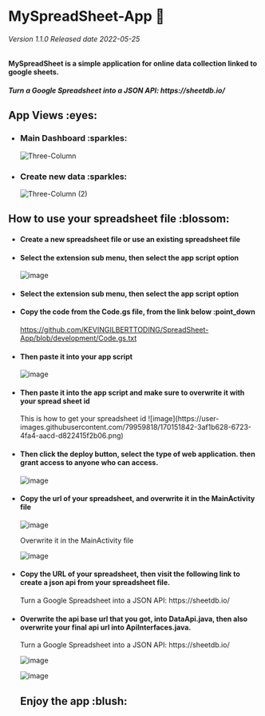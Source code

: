 # MySpreadSheet-App 	:blossom:
<h6> Version 1.1.0 Released date 2022-05-25</h6>

<h4><b>MySpreadSheet</b> is a simple application for online data collection linked to google sheets.</h4>

<h5> Turn a Google Spreadsheet into a JSON API: https://sheetdb.io/</h5>

<h2>App Views :eyes:</h2>

<ul>
  <h3><li>Main Dashboard  :sparkles:</li></h3>
  
   ![Three-Column](https://user-images.githubusercontent.com/79959818/170148051-d6f3b72b-67fc-4595-9da0-de8a8e07bf01.png)

  
   <h3><li>Create new data  :sparkles:</li></h3>



![Three-Column (2)](https://user-images.githubusercontent.com/79959818/170148140-1a3aab7e-2060-4ef5-bee1-ea90f95b130a.png)


  
</ul>

<h2> How to use your spreadsheet file 	:blossom:</h4>
<ul>
  <h4><li>Create a new spreadsheet file or use an existing spreadsheet file</li></h4>
  <h4><li>Select the extension sub menu, then select the app script option</li></h4>
  
  ![image](https://user-images.githubusercontent.com/79959818/170149649-6500affe-960b-413e-b688-c5452ce45656.png)
  
  <h4><li>Select the extension sub menu, then select the app script option</li></h4>

  <h4><li>Copy the code from the Code.gs file, from the link below :point_down</li></h4>
  
  https://github.com/KEVINGILBERTTODING/SpreadSheet-App/blob/development/Code.gs.txt
  
  <h4><li>Then paste it into your app script</li></h4>
  
  ![image](https://user-images.githubusercontent.com/79959818/170150677-a0228e11-c590-4900-ad5f-fae4957f6083.png)
  
  <h4><li>Then paste it into the app script and make sure to overwrite it with your spread sheet id</li></h4>
  This is how to get your spreadsheet id
  ![image](https://user-images.githubusercontent.com/79959818/170151842-3af1b628-6723-4fa4-aacd-d822415f2b06.png)


  <h4><li>Then click the deploy button, select the type of web application. then grant access to anyone who can access.</li></h4>
  
  ![image](https://user-images.githubusercontent.com/79959818/170150917-a910aa8d-db2b-443b-a75e-068331e89665.png)

  <h4><li>Copy the url of your spreadsheet, and overwrite it in the MainActivity file</li></h4>
  
  ![image](https://user-images.githubusercontent.com/79959818/170152007-99b38039-d7e5-408f-93e9-b0f7f335f6a1.png)
  
  Overwrite it in the MainActivity file
  
  ![image](https://user-images.githubusercontent.com/79959818/170152111-ef478281-5a7e-4836-ae3c-63e07ed29463.png)
  
  <h4><li>Copy the URL of your spreadsheet, then visit the following link to create a json api from your spreadsheet file.</li></h4>
  Turn a Google Spreadsheet into a JSON API: https://sheetdb.io/
  
  <h4><li>
Overwrite the api base url that you got, into DataApi.java, then also overwrite your final api url into ApiInterfaces.java.</li></h4>
  Turn a Google Spreadsheet into a JSON API: https://sheetdb.io/

![image](https://user-images.githubusercontent.com/79959818/170152499-2da75a68-9bd8-46a4-92de-330dda41261d.png)
  
  ![image](https://user-images.githubusercontent.com/79959818/170152791-82b5a917-705f-44be-bf40-398892bb86f1.png)


  
  <h2>Enjoy the app :blush: </h2>

</ul>

